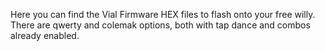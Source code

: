 Here you can find the Vial Firmware HEX files to flash onto your free willy. There are qwerty and colemak options, both with tap dance and combos already enabled.
